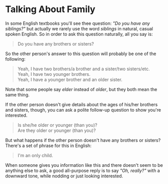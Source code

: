 # Talking About Family

In some English textbooks you'll see thee question: _"Do you have any siblings?"_ but actually we rarely use the word _siblings_ in natural, casual spoken English. So in order to ask this question naturally, all you say is:
> Do you have any brothers or sisters?

So the other person's answer to this question will probably be one of the following:
> Yeah, I have two brothers/a brother and a sister/two sisters/etc.\
> Yeah, I have two younger brothers.\
> Yeah, I have a younger brother and an older sister.

Note that some people say _elder_ instead of _older_, but they both mean the same thing.

If the other person doesn't give details about the ages of his/her brothers and sisters, though, you can ask a polite follow-up question to show you're interested.
> Is she/he older or younger (than you)?\
> Are they older or younger (than you)?

But what happens if the other person doesn't have any brothers or sisters? There's a set of phrase for this in English:
> I'm an only child.

When someone gives you information like this and there doesn't seem to be anything else to ask, a good all-purpose reply is to say _"Oh, really?"_ with a downward tone, while nodding or just looking interested.

